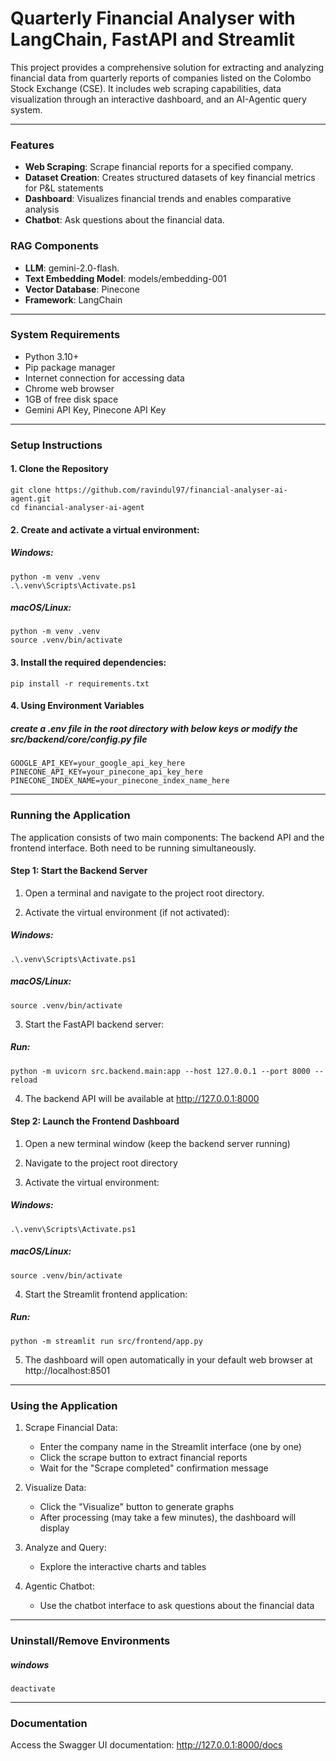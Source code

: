 # Quarterly Financial Analyser with LangChain, FastAPI and Streamlit

This project provides a comprehensive solution for extracting and analyzing financial data from quarterly reports of companies listed on the Colombo Stock Exchange (CSE). It includes web scraping capabilities, data visualization through an interactive dashboard, and an AI-Agentic query system.

------------------------------------------------------------------------

### Features

- **Web Scraping**: Scrape financial reports for a specified company.
- **Dataset Creation**: Creates structured datasets of key financial metrics for P&L statements
- **Dashboard**: Visualizes financial trends and enables comparative analysis
- **Chatbot**: Ask questions about the financial data.

### RAG Components

- **LLM**: gemini-2.0-flash.
- **Text Embedding Model**: models/embedding-001
- **Vector Database**: Pinecone
- **Framework**: LangChain

------------------------------------------------------------------------

### System Requirements

- Python 3.10+
- Pip package manager 
- Internet connection for accessing data
- Chrome web browser
- 1GB of free disk space
- Gemini API Key, Pinecone API Key

------------------------------------------------------------------------

### Setup Instructions

#### 1. Clone the Repository

    git clone https://github.com/ravindul97/financial-analyser-ai-agent.git
    cd financial-analyser-ai-agent

#### 2. Create and activate a virtual environment:
##### Windows:
    python -m venv .venv
    .\.venv\Scripts\Activate.ps1

##### macOS/Linux:
    python -m venv .venv
    source .venv/bin/activate

#### 3. Install the required dependencies:
    pip install -r requirements.txt

#### 4. Using Environment Variables
##### create a .env file in the root directory with below keys or modify the src/backend/core/config.py file
    GOOGLE_API_KEY=your_google_api_key_here
    PINECONE_API_KEY=your_pinecone_api_key_here
    PINECONE_INDEX_NAME=your_pinecone_index_name_here


------------------------------------------------------------------------

### Running the Application
The application consists of two main components: 
The backend API and the frontend interface. Both need to be running simultaneously.

#### Step 1: Start the Backend Server

1. Open a terminal and navigate to the project root directory.

2. Activate the virtual environment (if not activated):
##### Windows:
    .\.venv\Scripts\Activate.ps1

##### macOS/Linux:
    source .venv/bin/activate

3. Start the FastAPI backend server:
##### Run:
    python -m uvicorn src.backend.main:app --host 127.0.0.1 --port 8000 --reload

4. The backend API will be available at http://127.0.0.1:8000


#### Step 2: Launch the Frontend Dashboard

1. Open a new terminal window (keep the backend server running)

2. Navigate to the project root directory

3. Activate the virtual environment:
##### Windows:
    .\.venv\Scripts\Activate.ps1

##### macOS/Linux:
    source .venv/bin/activate

4. Start the Streamlit frontend application:
##### Run:
    python -m streamlit run src/frontend/app.py

5. The dashboard will open automatically in your default web browser at http://localhost:8501

------------------------------------------------------------------------

### Using the Application

1. Scrape Financial Data:
    - Enter the company name in the Streamlit interface (one by one)
    - Click the scrape button to extract financial reports
    - Wait for the "Scrape completed" confirmation message

2. Visualize Data:
    - Click the "Visualize" button to generate graphs
    - After processing (may take a few minutes), the dashboard will display

3. Analyze and Query:
    - Explore the interactive charts and tables
    
4. Agentic Chatbot:
    - Use the chatbot interface to ask questions about the financial data

------------------------------------------------------------------------

### Uninstall/Remove Environments
##### windows
    deactivate  

------------------------------------------------------------------------

### Documentation
Access the Swagger UI documentation: http://127.0.0.1:8000/docs

